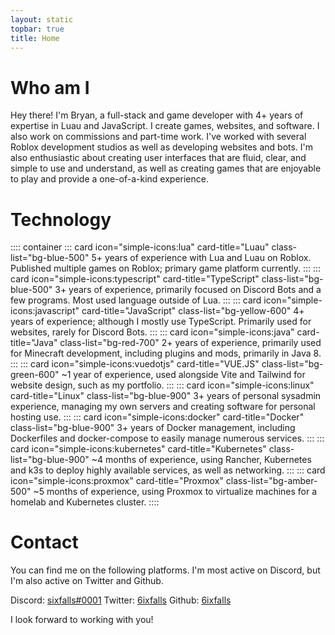 ```yaml
---
layout: static
topbar: true
title: Home
---
```

# **Who am I**
        
Hey there! I'm Bryan, a full-stack and game developer with 4+ years of expertise in Luau and JavaScript. I create games, websites, and software.
 I also work on commissions and part-time work. I've worked with several Roblox development studios as well as developing websites and bots. 
 I'm also enthusiastic about creating user interfaces that are fluid, clear, and simple to use and understand, as well as creating games that are enjoyable to play and provide a one-of-a-kind experience.

# **Technology**
:::: container
::: card icon="simple-icons:lua" card-title="Luau" class-list="bg-blue-500"
5+ years of experience with Lua and Luau on Roblox. Published multiple games on Roblox; primary game platform currently.
:::
::: card icon="simple-icons:typescript" card-title="TypeScript" class-list="bg-blue-500"
3+ years of experience, primarily focused on Discord Bots and a few programs. Most used language outside of Lua.
:::
::: card icon="simple-icons:javascript" card-title="JavaScript" class-list="bg-yellow-600"
4+ years of experience; although I mostly use TypeScript. Primarily used for websites, rarely for Discord Bots.
:::
::: card icon="simple-icons:java" card-title="Java" class-list="bg-red-700"
2+ years of experience, primarily used for Minecraft development, including plugins and mods, primarily in Java 8.
:::
::: card icon="simple-icons:vuedotjs" card-title="VUE.JS" class-list="bg-green-600"
~1 year of experience, used alongside Vite and Tailwind for website design, such as my portfolio.
:::
::: card icon="simple-icons:linux" card-title="Linux" class-list="bg-blue-900"
3+ years of personal sysadmin experience, managing my own servers and creating software for personal hosting use.
:::
:﻿:: card icon="simple-icons:docker" card-title="Docker" class-list="bg-blue-900"
3﻿+ years of Docker management, including Dockerfiles and docker-compose to easily manage numerous services.
:﻿::
:﻿:: card icon="simple-icons:kubernetes" card-title="Kubernetes" class-list="bg-blue-900"
~﻿4 months of experience, using Rancher, Kubernetes and k3s to deploy highly available services, as well as networking.
:﻿::
:﻿:: card icon="simple-icons:proxmox" card-title="Proxmox" class-list="bg-amber-500"
~﻿5 months of experience, using Proxmox to virtualize machines for a homelab and Kubernetes cluster.
::::

# **Contact**
You can find me on the following platforms. I'm most active on Discord, but I'm also active on Twitter and Github.

Discord: [sixfalls#0001](https://discord.com/users/303173495918034945 "sixfalls#0001")
Twitter: [6ixfalls](https://twitter.com/6ixfalls "6ixfalls")
Github: [6ixfalls](https://github.com/6ixfalls "6ixfalls")

I look forward to working with you!